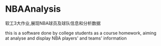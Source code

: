 # NBAAnalysis
软工3大作业,展现NBA球员及球队信息和分析数据

this is a software done by college students as a course homework, 
aiming at analyse and display NBA players' and teams' information
